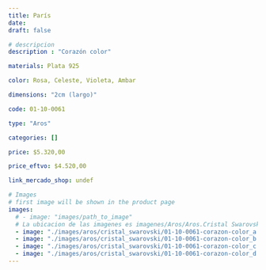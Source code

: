 ```yaml
---
title: París
date: 
draft: false

# descripcion
description : "Corazón color"

materials: Plata 925

color: Rosa, Celeste, Violeta, Ambar

dimensions: "2cm (largo)"

code: 01-10-0061

type: "Aros"

categories: []

price: $5.320,00

price_eftvo: $4.520,00

link_mercado_shop: undef

# Images
# first image will be shown in the product page
images:
  # - image: "images/path_to_image"
  # La ubicacion de las imagenes es imagenes/Aros/Aros.Cristal Swarovski/01-10-0061-paris
  - image: "./images/aros/cristal_swarovski/01-10-0061-corazon-color_a.JPG"
  - image: "./images/aros/cristal_swarovski/01-10-0061-corazon-color_b.JPG"
  - image: "./images/aros/cristal_swarovski/01-10-0061-corazon-color_c.JPG"
  - image: "./images/aros/cristal_swarovski/01-10-0061-corazon-color_d.JPG"
---
```

